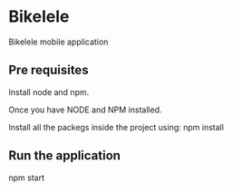 # Bikelele
Bikelele mobile application 

## Pre requisites
Install node and npm.

Once you have NODE and NPM installed.

Install all the packegs inside the project using: npm install 

## Run the application
npm start
